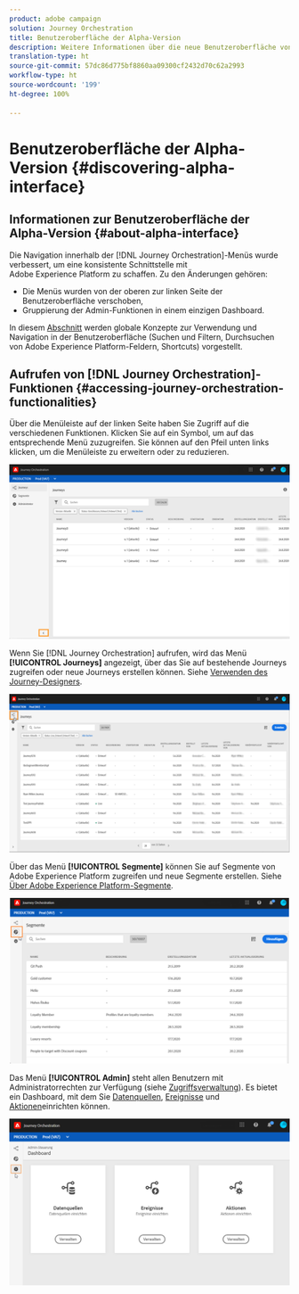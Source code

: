 ```yaml
---
product: adobe campaign
solution: Journey Orchestration
title: Benutzeroberfläche der Alpha-Version
description: Weitere Informationen über die neue Benutzeroberfläche von Journey Orchestration.
translation-type: ht
source-git-commit: 57dc86d775bf8860aa09300cf2432d70c62a2993
workflow-type: ht
source-wordcount: '199'
ht-degree: 100%

---
```



# Benutzeroberfläche der Alpha-Version {#discovering-alpha-interface}

## Informationen zur Benutzeroberfläche der Alpha-Version {#about-alpha-interface}

Die Navigation innerhalb der [!DNL Journey Orchestration]-Menüs wurde verbessert, um eine konsistente Schnittstelle mit Adobe Experience Platform zu schaffen. Zu den Änderungen gehören:

* Die Menüs wurden von der oberen zur linken Seite der Benutzeroberfläche verschoben,
* Gruppierung der Admin-Funktionen in einem einzigen Dashboard.

In diesem [Abschnitt](../about/user-interface.md) werden globale Konzepte zur Verwendung und Navigation in der Benutzeroberfläche (Suchen und Filtern, Durchsuchen von Adobe Experience Platform-Feldern, Shortcuts) vorgestellt.

## Aufrufen von [!DNL Journey Orchestration]-Funktionen {#accessing-journey-orchestration-functionalities}

Über die Menüleiste auf der linken Seite haben Sie Zugriff auf die verschiedenen Funktionen. Klicken Sie auf ein Symbol, um auf das entsprechende Menü zuzugreifen. Sie können auf den Pfeil unten links klicken, um die Menüleiste zu erweitern oder zu reduzieren.

![](../assets/interface-journeys2.png)

Wenn Sie [!DNL Journey Orchestration] aufrufen, wird das Menü **[!UICONTROL Journeys]** angezeigt, über das Sie auf bestehende Journeys zugreifen oder neue Journeys erstellen können. Siehe [Verwenden des Journey-Designers](../building-journeys/using-the-journey-designer.md).

![](../assets/interface-journeys.png)

Über das Menü **[!UICONTROL Segmente]** können Sie auf Segmente von Adobe Experience Platform zugreifen und neue Segmente erstellen. Siehe [Über Adobe Experience Platform-Segmente](../segment/about-segments.md).

![](../assets/interface-segments.png)

Das Menü **[!UICONTROL Admin]** steht allen Benutzern mit Administratorrechten zur Verfügung (siehe [Zugriffsverwaltung](../about/access-management.md)). Es bietet ein Dashboard, mit dem Sie [Datenquellen](../datasource/about-data-sources.md), [Ereignisse](../event/about-events.md) und [Aktionen](../action/action.md)einrichten können.

![](../assets/interface-admin-dashboard.png)

